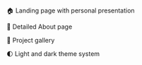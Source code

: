 🏠 Landing page with personal presentation

👤 Detailed About page

🎨 Project gallery

🌓 Light and dark theme system
